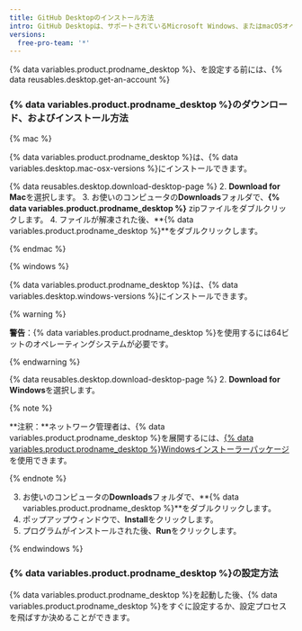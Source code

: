 ```yaml
---
title: GitHub Desktopのインストール方法
intro: GitHub Desktopは、サポートされているMicrosoft Windows、またはmacOSオペレーティングシステムにインストールすることができます。
versions:
  free-pro-team: '*'
---
```


{% data variables.product.prodname_desktop %}、を設定する前には、{% data reusables.desktop.get-an-account %}

### {% data variables.product.prodname_desktop %}のダウンロード、およびインストール方法

{% mac %}

{% data variables.product.prodname_desktop %}は、{% data variables.desktop.mac-osx-versions %}にインストールできます。

{% data reusables.desktop.download-desktop-page %}
2. **Download for Mac**を選択します。
3. お使いのコンピュータの**Downloads**フォルダで、**{% data variables.product.prodname_desktop %}** zipファイルをダブルクリックします。
4. ファイルが解凍された後、**{% data variables.product.prodname_desktop %}**をダブルクリックします。

{% endmac %}

{% windows %}

{% data variables.product.prodname_desktop %}は、{% data variables.desktop.windows-versions %}にインストールできます。

{% warning %}

**警告**：{% data variables.product.prodname_desktop %}を使用するには64ビットのオペレーティングシステムが必要です。

{% endwarning %}

{% data reusables.desktop.download-desktop-page %}
2. **Download for Windows**を選択します。

  {% note %}

  **注釈：**ネットワーク管理者は、{% data variables.product.prodname_desktop %}を展開するには、[{% data variables.product.prodname_desktop %}Windowsインストーラーパッケージ](/desktop/guides/getting-started-with-github-desktop/about-the-github-desktop-windows-installer-package/)を使用できます。

  {% endnote %}

3. お使いのコンピュータの**Downloads**フォルダで、**{% data variables.product.prodname_desktop %}**をダブルクリックします。
4. ポップアップウィンドウで、**Install**をクリックします。
5. プログラムがインストールされた後、**Run**をクリックします。

{% endwindows %}

### {% data variables.product.prodname_desktop %}の設定方法

{% data variables.product.prodname_desktop %}を起動した後、{% data variables.product.prodname_desktop %}をすぐに設定するか、設定プロセスを飛ばすか決めることができます。
